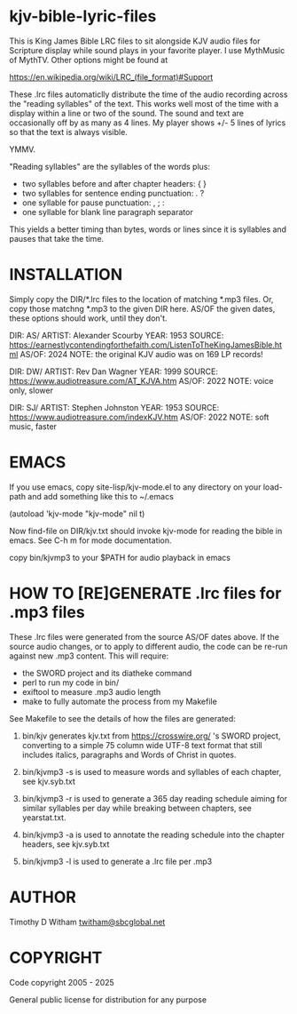 # kjv-bible-lyric-files

This is King James Bible LRC files to sit alongside KJV audio files
for Scripture display while sound plays in your favorite player.  I
use MythMusic of MythTV.  Other options might be found at

https://en.wikipedia.org/wiki/LRC_(file_format)#Support

These .lrc files automaticlly distribute the time of the audio
recording across the "reading syllables" of the text.  This works well
most of the time with a display within a line or two of the sound.
The sound and text are occasionally off by as many as 4 lines.  My
player shows +/- 5 lines of lyrics so that the text is always visible.

YMMV.

"Reading syllables" are the syllables of the words plus:

* two syllables before and after chapter headers: { }
* two syllables for sentence ending punctuation: . ?
* one syllable for pause punctuation: , ; :
* one syllable for blank line paragraph separator

This yields a better timing than bytes, words or lines since it is
syllables and pauses that take the time.


# INSTALLATION

Simply copy the DIR/*.lrc files to the location of matching *.mp3
files.  Or, copy those matchng *.mp3 to the given DIR here.  AS/OF the
given dates, these options should work, until they don't.

DIR:	AS/
ARTIST:	Alexander Scourby
YEAR:	1953
SOURCE:	https://earnestlycontendingforthefaith.com/ListenToTheKingJamesBible.html
AS/OF:	2024
NOTE:	the original KJV audio was on 169 LP records!

DIR:	DW/
ARTIST:	Rev Dan Wagner
YEAR:	1999
SOURCE:	https://www.audiotreasure.com/AT_KJVA.htm
AS/OF:	2022
NOTE:	voice only, slower

DIR:	SJ/
ARTIST:	Stephen Johnston
YEAR:	1953
SOURCE:	https://www.audiotreasure.com/indexKJV.htm
AS/OF:	2022
NOTE:	soft music, faster


# EMACS

If you use emacs, copy site-lisp/kjv-mode.el to any directory on your
load-path and add something like this to ~/.emacs

   (autoload 'kjv-mode "kjv-mode" nil t)

Now find-file on DIR/kjv.txt should invoke kjv-mode for reading the
bible in emacs.  See C-h m for mode documentation.

copy bin/kjvmp3 to your $PATH for audio playback in emacs


# HOW TO [RE]GENERATE .lrc files for .mp3 files

These .lrc files were generated from the source AS/OF dates above.  If
the source audio changes, or to apply to different audio, the code can
be re-run against new .mp3 content.  This will require:

* the SWORD project and its diatheke command
* perl to run my code in bin/
* exiftool to measure .mp3 audio length
* make to fully automate the process from my Makefile

See Makefile to see the details of how the files are generated:

1. bin/kjv generates kjv.txt from https://crosswire.org/ 's SWORD
project, converting to a simple 75 column wide UTF-8 text format that
still includes italics, paragraphs and Words of Christ in quotes.

2. bin/kjvmp3 -s is used to measure words and syllables of each
chapter, see kjv.syb.txt

3. bin/kjvmp3 -r is used to generate a 365 day reading schedule aiming
for similar syllables per day while breaking between chapters, see
yearstat.txt.

4. bin/kjvmp3 -a is used to annotate the reading schedule into the
chapter headers, see kjv.syb.txt

5. bin/kjvmp3 -l is used to generate a .lrc file per .mp3


# AUTHOR

Timothy D Witham <twitham@sbcglobal.net>


# COPYRIGHT

Code copyright 2005 - 2025

General public license for distribution for any purpose
